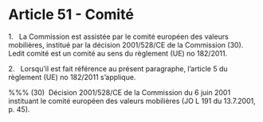# Article 51 - Comité


1.   La Commission est assistée par le comité européen des valeurs mobilières, institué par la décision 2001/528/CE de la Commission (30). Ledit comité est un comité au sens du règlement (UE) no 182/2011.

2.   Lorsqu’il est fait référence au présent paragraphe, l’article 5 du règlement (UE) no 182/2011 s’applique.

%%% (30)  Décision 2001/528/CE de la Commission du 6 juin 2001 instituant le comité européen des valeurs mobilières (JO L 191 du 13.7.2001, p. 45).
